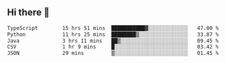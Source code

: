 ## Hi there 👋

<!--
**whirlun/whirlun** is a ✨ _special_ ✨ repository because its `README.md` (this file) appears on your GitHub profile.

Here are some ideas to get you started:

- 🔭 I’m currently working on ...
- 🌱 I’m currently learning ...
- 👯 I’m looking to collaborate on ...
- 🤔 I’m looking for help with ...
- 💬 Ask me about ...
- 📫 How to reach me: ...
- 😄 Pronouns: ...
- ⚡ Fun fact: ...
-->
<!--START_SECTION:waka-->

```txt
TypeScript        15 hrs 51 mins  ███████████▓░░░░░░░░░░░░░   47.00 %
Python            11 hrs 25 mins  ████████▒░░░░░░░░░░░░░░░░   33.87 %
Java              3 hrs 11 mins   ██▒░░░░░░░░░░░░░░░░░░░░░░   09.45 %
CSV               1 hr 9 mins     █░░░░░░░░░░░░░░░░░░░░░░░░   03.42 %
JSON              29 mins         ▒░░░░░░░░░░░░░░░░░░░░░░░░   01.45 %
```

<!--END_SECTION:waka-->
